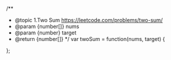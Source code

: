 /**
 * @topic 1.Two Sum https://leetcode.com/problems/two-sum/ 
 * @param {number[]} nums
 * @param {number} target
 * @return {number[]}
 */
var twoSum = function(nums, target) {
  
};